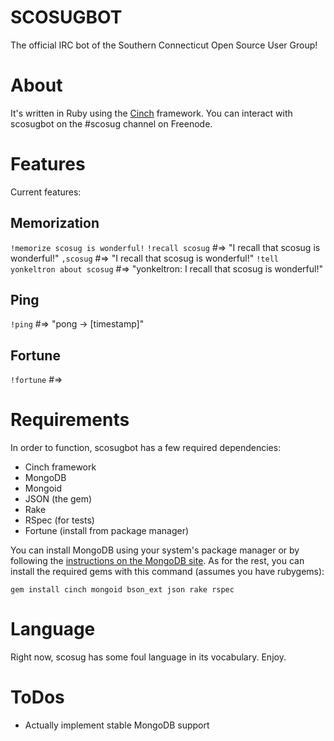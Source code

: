 # SCOSUGBOT

The official IRC bot of the Southern Connecticut Open Source User
Group! 

# About 

It's written in Ruby using the [Cinch](http://github.com/injekt/cinch)
framework. You can interact with scosugbot on the #scosug channel on
Freenode.

# Features

Current features:
## Memorization
`!memorize scosug is wonderful!`
`!recall scosug` #=> "I recall that scosug is wonderful!"
`,scosug` #=> "I recall that scosug is wonderful!"
`!tell yonkeltron about scosug` #=> "yonkeltron: I recall that scosug is wonderful!"

## Ping
`!ping` #=> "pong -> [timestamp]"

## Fortune
`!fortune` #=> <whatever>

# Requirements

In order to function, scosugbot has a few required
dependencies:

* Cinch framework
* MongoDB
* Mongoid
* JSON (the gem)
* Rake
* RSpec (for tests)
* Fortune (install from package manager)

You can install MongoDB using your system's package manager or by
following the [instructions on the MongoDB
site](http://www.mongodb.org/display/DOCS/Quickstart). As for the rest,
you can install the required gems with this command (assumes you have
rubygems):

`gem install cinch mongoid bson_ext json rake rspec`

# Language
Right now, scosug has some foul language in its vocabulary. Enjoy.

# ToDos
* Actually implement stable MongoDB support